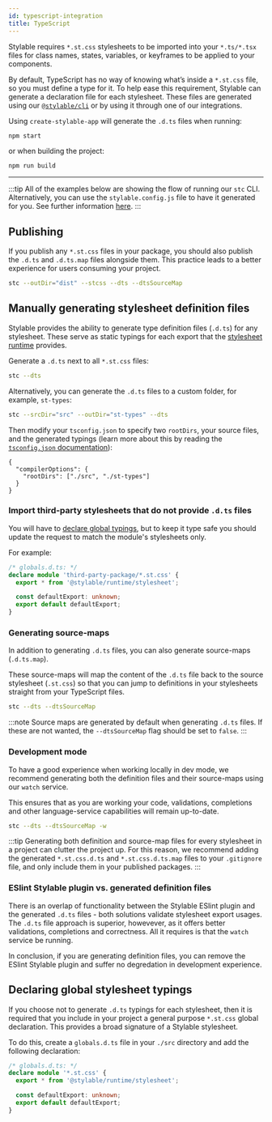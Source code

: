 ```yaml
---
id: typescript-integration
title: TypeScript
---
```


Stylable requires `*.st.css` stylesheets to be imported into your `*.ts/*.tsx` files for class names, states, variables, or keyframes to be applied to your components.

By default, TypeScript has no way of knowing what’s inside a `*.st.css` file, so you must define a type for it.
To help ease this requirement, Stylable can generate a declaration file for each stylesheet. These files are generated using our [`@stylable/cli`](https://github.com/wix/stylable/tree/master/packages/cli) or by using it through one of our integrations.

Using `create-stylable-app` will generate the `.d.ts` files when running:

```sh
npm start
```

or when building the project:

```sh
npm run build
```

---

:::tip
All of the examples below are showing the flow of running our `stc` CLI.
Alternatively, you can use the `stylable.config.js` file to have it generated for you. See further information [here](https://github.com/wix/stylable/tree/master/packages/cli#configuration-file).
:::

## Publishing

If you publish any `*.st.css` files in your package, you should also publish the `.d.ts` and `.d.ts.map` files alongside them. This practice leads to a better experience for users consuming your project.

```sh
stc --outDir="dist" --stcss --dts --dtsSourceMap
```

## Manually generating stylesheet definition files

Stylable provides the ability to generate type definition files (`.d.ts`) for any stylesheet. These serve as static typings for each export that the [stylesheet runtime](../references/runtime.md) provides.

Generate a `.d.ts` next to all `*.st.css` files:

```sh
stc --dts
```

Alternatively, you can generate the `.d.ts` files to a custom folder, for example, `st-types`:

```sh
stc --srcDir="src" --outDir="st-types" --dts
```

Then modify your `tsconfig.json` to specify two `rootDirs`, your source files, and the generated typings (learn more about this by reading the [`tsconfig.json` documentation](https://www.typescriptlang.org/tsconfig#rootDirs)):

```jsonc
{
  "compilerOptions": {
    "rootDirs": ["./src", "./st-types"]
  }
}
```

### Import third-party stylesheets that do not provide `.d.ts` files

You will have to [declare global typings](#declaring-global-stylesheet-typings), but to keep it type safe you should update the request to match the module's stylesheets only.

For example:

```ts
/* globals.d.ts: */
declare module 'third-party-package/*.st.css' {
  export * from '@stylable/runtime/stylesheet';

  const defaultExport: unknown;
  export default defaultExport;
}
```

### Generating source-maps

In addition to generating `.d.ts` files, you can also generate source-maps (`.d.ts.map`).

These source-maps will map the content of the `.d.ts` file back to the source stylesheet (`.st.css`) so that you can jump to definitions in your stylesheets straight from your TypeScript files.

```sh
stc --dts --dtsSourceMap
```

:::note
Source maps are generated by default when generating `.d.ts` files. If these are not wanted, the `--dtsSourceMap` flag should be set to `false`.
:::

### Development mode

To have a good experience when working locally in dev mode, we recommend generating both the definition files and their source-maps using our `watch` service.

This ensures that as you are working your code, validations, completions and other language-service capabilities will remain up-to-date.

```sh
stc --dts --dtsSourceMap -w
```

:::tip
Generating both definition and source-map files for every stylesheet in a project can clutter the project up. For this reason, we recommend adding the generated `*.st.css.d.ts` and `*.st.css.d.ts.map` files to your `.gitignore` file, and only include them in your published packages.
:::

### ESlint Stylable plugin vs. generated definition files

There is an overlap of functionality between the Stylable ESlint plugin and the generated `.d.ts` files - both solutions validate stylesheet export usages. The `.d.ts` file approach is superior, howevever, as it offers better validations, completions and correctness. All it requires is that the `watch` service be running.

In conclusion, if you are generating definition files, you can remove the ESlint Stylable plugin and suffer no degredation in development experience.

## Declaring global stylesheet typings

If you choose not to generate `.d.ts` typings for each stylesheet, then it is required that you include in your project a general purpose `*.st.css` global declaration. This provides a broad signature of a Stylable stylesheet.

To do this, create a `globals.d.ts` file in your `./src` directory and add the following declaration:

```ts
/* globals.d.ts: */
declare module '*.st.css' {
  export * from '@stylable/runtime/stylesheet';

  const defaultExport: unknown;
  export default defaultExport;
}
```
